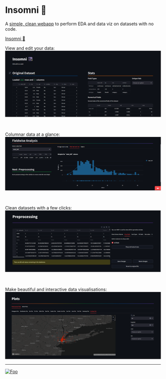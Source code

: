 # Insomni 🌃

A [simple, clean webapp](https://insomni.streamlit.app) to perform EDA and data viz on datasets with no code.

[Insomni 🌃](https://insomni.streamlit.app)


View and edit your data:
![P1](./ss/p1.png "Dashboard")

<br>

Columnar data at a glance:
![P2](./ss/p2.png "Graphs")

<br>


Clean datasets with a few clicks:
![P4](./ss/p4.png "Preprocessing")

<br>


Make beautiful and interactive data visualisations:
![P3](./ss/p3.png "Plots")



---

[![Foo](https://img.shields.io/badge/Made_with_❤️_by-@stealthypanda🐼-orange?style=for-the-badge&logo=python&link=)](https://sites.google.com/iitj.ac.in/stealthypanda/home)


